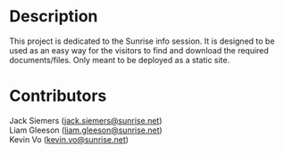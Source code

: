 # Description
This project is dedicated to the Sunrise info session. It is designed to be used as an easy way for the visitors to find and download the required documents/files. Only meant to be deployed as a static site.

# Contributors
Jack Siemers (jack.siemers@sunrise.net)\
Liam Gleeson (liam.gleeson@sunrise.net)\
Kevin Vo (kevin.vo@sunrise.net)
